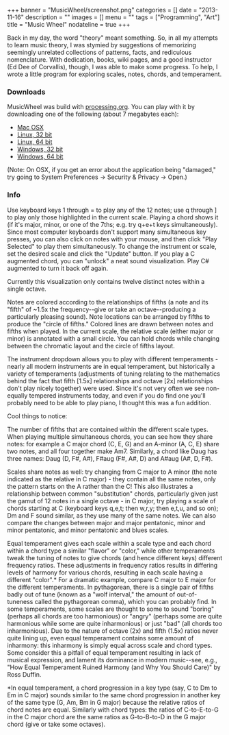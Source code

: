 +++
banner = "MusicWheel/screenshot.png"
categories = []
date = "2013-11-16"
description = ""
images = []
menu = ""
tags = ["Programming", "Art"]
title = "Music Wheel"
nodateline = true
+++

Back in my day, the word "theory" meant something. So, in all my attempts to learn music theory, I was stymied by suggestions of memorizing seemingly unrelated collections of patterns, facts, and rediculous nomenclature. With dedication, books, wiki pages, and a good instructor (Ed Dee of Corvallis), though, I was able to make some progress. To help, I wrote a little program for exploring scales, notes, chords, and temperament.

<!--more-->

### Downloads

MusicWheel was build with [processing.org](http://processing.org). You can play with it by downloading one of the following (about 7 megabytes each):

* [Mac OSX](/MusicWheel/MusicWheel_OSX.zip)
* [Linux, 32 bit](/MusicWheel/MusicWheel_linux32.zip)
* [Linux, 64 bit](/MusicWheel/MusicWheel_linux64.zip)
* [Windows, 32 bit](/MusicWheel/MusicWheel_windows32.zip)
* [Windows, 64 bit](/MusicWheel/MusicWheel_windows64.zip)

(Note: On OSX, if you get an error about the application being "damaged," try going to System Preferences -> Security & Privacy -> Open.)

### Info


Use keyboard keys 1 through = to play any of the 12 notes; use q through ] to play only those highlighted in the current scale. Playing a chord shows it (if it's major, minor, or one of the 7ths; e.g. try q+e+t keys simultaneously). Since most computer keyboards don't support many simultaneous key presses, you can also click on notes with your mouse, and then click "Play Selected" to play them simultaneously. To change the instrument or scale, set the desired scale and click the "Update" button. If you play a C augmented chord, you can "unlock" a neat sound visualization. Play C# augmented to turn it back off again.

Currently this visualization only contains twelve distinct notes within a single octave. 

Notes are colored according to the relationships of fifths (a note and its "fifth" of ~1.5x the frequency--give or take an octave--producing a particularly pleasing sound). Note locations can be arranged by fifths to produce the "circle of fifths." Colored lines are drawn between notes and fifths when played. In the current scale, the relative scale (either major or minor) is annotated with a small circle. You can hold chords while changing between the chromatic layout and the circle of fifths layout.

The instrument dropdown allows you to play with different temperaments - nearly all modern instruments are in equal temperament, but historically a variety of temperaments (adjustments of tuning relating to the mathematics behind the fact that fifth [1.5x] relationships and octave [2x] relationships don't play nicely together) were used. Since it's not very often we see non-equally tempered instruments today, and even if you do find one you'll probably need to be able to play piano, I thought this was a fun addition.

Cool things to notice:

The number of fifths that are contained within the different scale types. When playing multiple simultaneous chords, you can see how they share notes: for example a C major chord (C, E, G) and an A-minor (A, C, E) share two notes, and all four together make Am7. Similarly, a chord like Daug  has three names: Daug (D, F#, A#), F#aug (F#, A#, D) and A#aug (A#, D, F#).

Scales share notes as well: try changing from C major to A minor (the note indicated as the relative in C major) - they contain all the same notes, only the pattern starts on the A rather than the C! This also illustrates a relationship between common "substitution" chords, particularly given just the gamut of 12 notes in a single octave - in C major, try playing a scale of chords starting at C (keyboard keys q,e,t; then w,r,y; then e,t,u, and so on); Dm and F sound similar, as they use many of the same notes. We can also compare the changes between major and major pentatonic, minor and minor pentatonic, and minor pentatonic and blues scales.



Equal temperament gives each scale within a scale type and each chord within a chord type a similar "flavor" or "color," while other temperaments tweak the tuning of notes to give chords (and hence different keys) different frequency ratios. These adjustments in frequency ratios results in differing levels of harmony for various chords, resulting in each scale having a different "color".*  For a dramatic example, compare C major to E major for the different temperaments. In pythagorean, there is a single pair of fifths badly out of tune (known as a "wolf interval," the amount of out-of-tuneness called the pythagorean comma), which you can probably find. In some temperaments, some scales are thought to some to sound "boring" (perhaps all chords are too harmonious) or "angry" (perhaps some are quite harmonious while some are quite inharmonious) or just "bad" (all chords too inharmonious). Due to the nature of octave (2x) and fifth (1.5x) ratios never quite lining up, even equal temperament contains some amount of inharmony: this inharmony is simply equal across scale and chord types. Some consider this a pitfall of equal temperament resulting in lack of musical expression, and lament its dominance in modern music--see, e.g., "How Equal Temperament Ruined Harmony (and Why You Should Care)" by Ross Duffin.

*In equal temperament, a chord progression in a key type (say, C to Dm to Em in C major) sounds similar to the same chord progression in another key of the same type (G, Am, Bm in G major) because the relative ratios of chord notes are equal. Similarly with chord types: the ratios of C-to-E-to-G in the C major chord are the same ratios as G-to-B-to-D in the G major chord (give or take some octaves).

